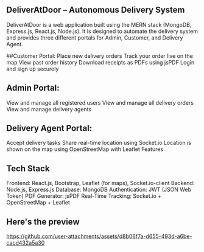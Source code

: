 ## DeliverAtDoor – Autonomous Delivery System
DeliverAtDoor is a web application built using the MERN stack (MongoDB, Express.js, React.js, Node.js). It is designed to automate the delivery system and provides three different portals for Admin, Customer, and Delivery Agent.

##Customer Portal:
Place new delivery orders
Track your order live on the map
View past order history
Download receipts as PDFs using jsPDF
Login and sign up securely

## Admin Portal:
View and manage all registered users
View and manage all delivery orders
View and manage delivery agents

## Delivery Agent Portal:
Accept delivery tasks
Share real-time location using Socket.io
Location is shown on the map using OpenStreetMap with Leaflet Features

 ## Tech Stack




 Frontend: React.js, Bootstrap, Leaflet (for maps), Socket.io-client
Backend: Node.js, Express.js
Database: MongoDB
Authentication: JWT (JSON Web Token)
PDF Generator: jsPDF
Real-Time Tracking: Socket.io + OpenStreetMap + Leaflet
## Here's the preview
https://github.com/user-attachments/assets/d8b06f7a-d655-493d-a6be-cacd432a5a30

